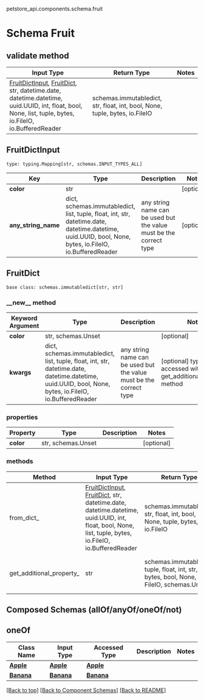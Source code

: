 petstore_api.components.schema.fruit
# Schema Fruit

## validate method
Input Type | Return Type | Notes
------------ | ------------- | -------------
[FruitDictInput](#fruitdictinput), [FruitDict](#fruitdict), str, datetime.date, datetime.datetime, uuid.UUID, int, float, bool, None, list, tuple, bytes, io.FileIO, io.BufferedReader | schemas.immutabledict, str, float, int, bool, None, tuple, bytes, io.FileIO |

## FruitDictInput
```
type: typing.Mapping[str, schemas.INPUT_TYPES_ALL]
```
Key | Type |  Description | Notes
------------ | ------------- | ------------- | -------------
**color** | str |  | [optional]
**any_string_name** | dict, schemas.immutabledict, list, tuple, float, int, str, datetime.date, datetime.datetime, uuid.UUID, bool, None, bytes, io.FileIO, io.BufferedReader | any string name can be used but the value must be the correct type | [optional]

## FruitDict
```
base class: schemas.immutabledict[str, str]

```
### &lowbar;&lowbar;new&lowbar;&lowbar; method
Keyword Argument | Type | Description | Notes
---------------- | ---- | ----------- | -----
**color** | str, schemas.Unset |  | [optional]
**kwargs** | dict, schemas.immutabledict, list, tuple, float, int, str, datetime.date, datetime.datetime, uuid.UUID, bool, None, bytes, io.FileIO, io.BufferedReader | any string name can be used but the value must be the correct type | [optional] typed value is accessed with the get_additional_property_ method

### properties
Property | Type | Description | Notes
-------- | ---- | ----------- | -----
**color** | str, schemas.Unset |  | [optional]

### methods
Method | Input Type | Return Type | Notes
------ | ---------- | ----------- | ------
from_dict_ | [FruitDictInput](#fruitdictinput), [FruitDict](#fruitdict), str, datetime.date, datetime.datetime, uuid.UUID, int, float, bool, None, list, tuple, bytes, io.FileIO, io.BufferedReader | schemas.immutabledict, str, float, int, bool, None, tuple, bytes, io.FileIO | a constructor
get_additional_property_ | str | schemas.immutabledict, tuple, float, int, str, bytes, bool, None, FileIO, schemas.Unset | provides type safety for additional properties

## Composed Schemas (allOf/anyOf/oneOf/not)
## oneOf
Class Name | Input Type | Accessed Type | Description | Notes
------------- | ------------- | ------------- | ------------- | -------------
[**Apple**](apple.md) | [**Apple**](apple.md) | [**Apple**](apple.md) |  |
[**Banana**](banana.md) | [**Banana**](banana.md) | [**Banana**](banana.md) |  |

[[Back to top]](#top) [[Back to Component Schemas]](../../../README.md#Component-Schemas) [[Back to README]](../../../README.md)
